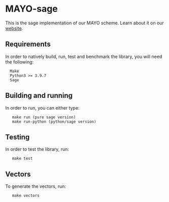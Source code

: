 # MAYO-sage

This is the sage implementation of our MAYO scheme. Learn about it on our [website](https://pqmayo.org/).

## Requirements

In order to natively build, run, test and benchmark the library, you will need the following:

```
  Make
  Python3 >= 3.9.7
  Sage
```

## Building and running

In order to run, you can either type:

```
   make run (pure sage version)
   make run-python (python/sage version)
```

## Testing

In order to test the library, run:

```
   make test
```

## Vectors

To generate the vectors, run:

```
   make vectors
```
